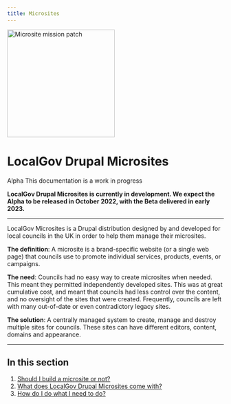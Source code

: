 ```yaml
---
title: Microsites
---
```


<div class="banner">
  <img src="/LGD-mission-microsites.png" alt="Microsite mission patch" width="250px"/>
  <h1>LocalGov Drupal Microsites</h1>
</div>

<div class="alpha"><span>Alpha</span> This documentation is a work in progress</div>

**LocalGov Drupal Microsites is currently in development. We expect the Alpha to be released in October 2022, with the Beta delivered in early 2023.**

--------------

LocalGov Microsites is a Drupal distribution designed by and developed for local councils in the UK in order to help them manage their microsites. 

**The definition**: A microsite is a brand-specific website (or a single web page) that councils use to promote individual services, products, events, or campaigns. 

**The need**: Councils had no easy way to create microsites when needed. This meant they permitted independently developed sites. This was at great cumulative cost, and meant that councils had less control over the content, and no oversight of the sites that were created. Frequently, councils are left with many out-of-date or even contradictory legacy sites.

**The solution**: A centrally managed system to create, manage and destroy multiple sites for councils. These sites can have different editors, content, domains and appearance.

------------

## In this section

1. [Should I build a microsite or not? ](microsites.md)
2. [What does LocalGov Drupal Microsites come with?](features/) 
3. [How do I do what I need to do?](how-to/)

